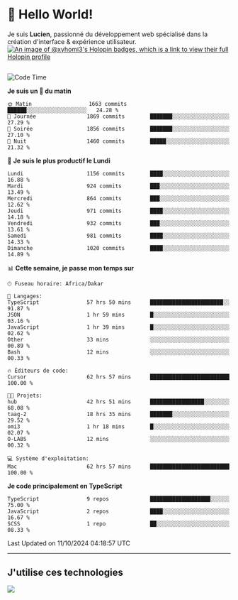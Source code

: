 # 👋 Hello World!

Je suis **Lucien**, passionné du développement web spécialisé dans la création d'interface & expérience utilisateur.
[![An image of @xyhomi3's Holopin badges, which is a link to view their full Holopin profile](https://holopin.me/xyhomi3)](https://holopin.io/@xyhomi3)

##

<!--START_SECTION:waka-->
![Code Time](http://img.shields.io/badge/Code%20Time-2%2C250%20hrs%2046%20mins-blue)

**Je suis un 🐤 du matin** 

```text
🌞 Matin                  1663 commits        ██████░░░░░░░░░░░░░░░░░░░   24.28 % 
🌆 Journée                1869 commits        ███████░░░░░░░░░░░░░░░░░░   27.29 % 
🌃 Soirée                 1856 commits        ███████░░░░░░░░░░░░░░░░░░   27.10 % 
🌙 Nuit                   1460 commits        █████░░░░░░░░░░░░░░░░░░░░   21.32 % 
```
📅 **Je suis le plus productif le Lundi** 

```text
Lundi                    1156 commits        ████░░░░░░░░░░░░░░░░░░░░░   16.88 % 
Mardi                    924 commits         ███░░░░░░░░░░░░░░░░░░░░░░   13.49 % 
Mercredi                 864 commits         ███░░░░░░░░░░░░░░░░░░░░░░   12.62 % 
Jeudi                    971 commits         ████░░░░░░░░░░░░░░░░░░░░░   14.18 % 
Vendredi                 932 commits         ███░░░░░░░░░░░░░░░░░░░░░░   13.61 % 
Samedi                   981 commits         ████░░░░░░░░░░░░░░░░░░░░░   14.33 % 
Dimanche                 1020 commits        ████░░░░░░░░░░░░░░░░░░░░░   14.89 % 
```


📊 **Cette semaine, je passe mon temps sur** 

```text
🕑︎ Fuseau horaire: Africa/Dakar

💬 Langages: 
TypeScript               57 hrs 50 mins      ███████████████████████░░   91.87 % 
JSON                     1 hr 59 mins        █░░░░░░░░░░░░░░░░░░░░░░░░   03.16 % 
JavaScript               1 hr 39 mins        █░░░░░░░░░░░░░░░░░░░░░░░░   02.62 % 
Other                    33 mins             ░░░░░░░░░░░░░░░░░░░░░░░░░   00.89 % 
Bash                     12 mins             ░░░░░░░░░░░░░░░░░░░░░░░░░   00.33 % 

🔥 Éditeurs de code: 
Cursor                   62 hrs 57 mins      █████████████████████████   100.00 % 

🐱‍💻 Projets: 
hub                      42 hrs 51 mins      █████████████████░░░░░░░░   68.08 % 
taag-2                   18 hrs 35 mins      ███████░░░░░░░░░░░░░░░░░░   29.52 % 
omi3                     1 hr 18 mins        █░░░░░░░░░░░░░░░░░░░░░░░░   02.07 % 
O-LABS                   12 mins             ░░░░░░░░░░░░░░░░░░░░░░░░░   00.32 % 

💻 Système d'exploitation: 
Mac                      62 hrs 57 mins      █████████████████████████   100.00 % 
```

**Je code principalement en TypeScript** 

```text
TypeScript               9 repos             ███████████████████░░░░░░   75.00 % 
JavaScript               2 repos             ████░░░░░░░░░░░░░░░░░░░░░   16.67 % 
SCSS                     1 repo              ██░░░░░░░░░░░░░░░░░░░░░░░   08.33 % 
```




 Last Updated on 11/10/2024 04:18:57 UTC
<!--END_SECTION:waka-->
---

## J'utilise ces technologies

<p align="left">
  <a href="https://skillicons.dev">
    <img src="https://skillicons.dev/icons?i=ts,js,md,scss,tailwind,react,docker,express,astro,vite,nextjs,vercel,figma,ableton" />
  </a>
</p>

